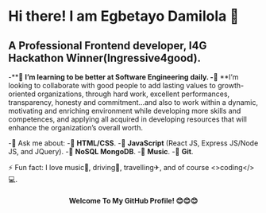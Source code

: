 <!-- ![](https://komarev.com/ghpvc/?username=Bobmaintain&color=green)
[![Github visitors](https://visitor-badge.glitch.me/badge?page_id=Bobmaintain.visitor-badge)](https://github.com/Bobmaintain)
[![Gist Badge](https://img.shields.io/badge/-Gist-555859?style=flat-square&logo=Github&logoColor=white&link=https://gist.github.com/Bobmaintain)](https://gist.github.com/Bobmaintain) -->

   #                                                          Hi there! I am Egbetayo Damilola 👋
   ##                                                A Professional Frontend developer, I4G Hackathon Winner(Ingressive4good).
   


-**🌱 **I’m learning to be better at Software Engineering daily.
-**👯 **I’m looking to collaborate with good people to add lasting values to growth-oriented organizations, through hard work, excellent performances, transparency, honesty and commitment...and also to work within a dynamic, motivating and enriching environment while developing more skills and competences, and applying all acquired in developing resources that will enhance the organization’s overall worth. 


-💬 Ask me about:
-🌱 **HTML/CSS**.
-🌱 **JavaScript** (React JS, Express JS/Node JS, and JQuery).
-🌱 **NoSQL MongoDB**.
-🌱 **Music**.
-🌱 **Git**.

⚡ Fun fact: I love music🎼, driving🚕, travelling✈, and of course <>coding</>💻.



<h4 align="center">Welcome To My GitHub Profile! 😊😊😊</h4>
